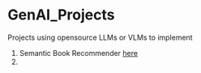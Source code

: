# GenAI_Projects
Projects using opensource LLMs or VLMs to implement 
1. Semantic Book Recommender [here](https://github.com/irohitraj/GenAI_Projects/tree/main/Semantic%20Book%20recommender)
2. 

